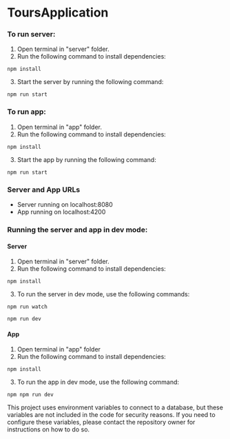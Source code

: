# ToursApplication

### To run server:

1. Open terminal in "server" folder.
2. Run the following command to install dependencies:

```
npm install
```

3. Start the server by running the following command:

```
npm run start
```

### To run app:

1. Open terminal in "app" folder.
2. Run the following command to install dependencies:

```
npm install
```

3. Start the app by running the following command:

```
npm run start
```

### Server and App URLs

- Server running on localhost:8080
- App running on localhost:4200

### Running the server and app in dev mode:

#### Server

1. Open terminal in "server" folder.
2. Run the following command to install dependencies:

```
npm install
```

3. To run the server in dev mode, use the following commands:

```
npm run watch
```
```
npm run dev
```

#### App

1. Open terminal in "app" folder
2. Run the following command to install dependencies:

```
npm install
```

3. To run the app in dev mode, use the following command:

```
npm npm run dev
```

This project uses environment variables to connect to a database, but these variables are not included in the code for security reasons. If you need to configure these variables, please contact the repository owner for instructions on how to do so.